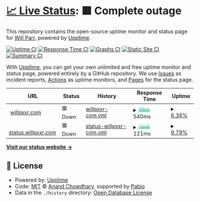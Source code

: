 # [📈 Live Status](https://status.willpxxr.com): <!--live status--> **🟥 Complete outage**

This repository contains the open-source uptime monitor and status page for [Will Parr](willpxxr.com), powered by [Upptime](https://github.com/upptime/upptime).

[![Uptime CI](https://github.com/willpxxr/status.willpxxr.com/workflows/Uptime%20CI/badge.svg)](https://github.com/willpxxr/status.willpxxr.com/actions?query=workflow%3A%22Uptime+CI%22)
[![Response Time CI](https://github.com/willpxxr/status.willpxxr.com/workflows/Response%20Time%20CI/badge.svg)](https://github.com/willpxxr/status.willpxxr.com/actions?query=workflow%3A%22Response+Time+CI%22)
[![Graphs CI](https://github.com/willpxxr/status.willpxxr.com/workflows/Graphs%20CI/badge.svg)](https://github.com/willpxxr/status.willpxxr.com/actions?query=workflow%3A%22Graphs+CI%22)
[![Static Site CI](https://github.com/willpxxr/status.willpxxr.com/workflows/Static%20Site%20CI/badge.svg)](https://github.com/willpxxr/status.willpxxr.com/actions?query=workflow%3A%22Static+Site+CI%22)
[![Summary CI](https://github.com/willpxxr/status.willpxxr.com/workflows/Summary%20CI/badge.svg)](https://github.com/willpxxr/status.willpxxr.com/actions?query=workflow%3A%22Summary+CI%22)

With [Upptime](https://upptime.js.org), you can get your own unlimited and free uptime monitor and status page, powered entirely by a GitHub repository. We use [Issues](https://github.com/willpxxr/status.willpxxr.com/issues) as incident reports, [Actions](https://github.com/willpxxr/status.willpxxr.com/actions) as uptime monitors, and [Pages](https://status.willpxxr.com) for the status page.

<!--start: status pages-->
<!-- This summary is generated by Upptime (https://github.com/upptime/upptime) -->
<!-- Do not edit this manually, your changes will be overwritten -->
<!-- prettier-ignore -->
| URL | Status | History | Response Time | Uptime |
| --- | ------ | ------- | ------------- | ------ |
| <img alt="" src="https://icons.duckduckgo.com/ip3/willpxxr.com.ico" height="13"> [willpxxr.com](https://willpxxr.com) | 🟥 Down | [willpxxr-com.yml](https://github.com/willpxxr/status.willpxxr.com/commits/HEAD/history/willpxxr-com.yml) | <details><summary><img alt="Response time graph" src="./graphs/willpxxr-com/response-time-week.png" height="20"> 540ms</summary><br><a href="https://status.willpxxr.com/history/willpxxr-com"><img alt="Response time 570" src="https://img.shields.io/endpoint?url=https%3A%2F%2Fraw.githubusercontent.com%2Fwillpxxr%2Fstatus.willpxxr.com%2FHEAD%2Fapi%2Fwillpxxr-com%2Fresponse-time.json"></a><br><a href="https://status.willpxxr.com/history/willpxxr-com"><img alt="24-hour response time 517" src="https://img.shields.io/endpoint?url=https%3A%2F%2Fraw.githubusercontent.com%2Fwillpxxr%2Fstatus.willpxxr.com%2FHEAD%2Fapi%2Fwillpxxr-com%2Fresponse-time-day.json"></a><br><a href="https://status.willpxxr.com/history/willpxxr-com"><img alt="7-day response time 540" src="https://img.shields.io/endpoint?url=https%3A%2F%2Fraw.githubusercontent.com%2Fwillpxxr%2Fstatus.willpxxr.com%2FHEAD%2Fapi%2Fwillpxxr-com%2Fresponse-time-week.json"></a><br><a href="https://status.willpxxr.com/history/willpxxr-com"><img alt="30-day response time 564" src="https://img.shields.io/endpoint?url=https%3A%2F%2Fraw.githubusercontent.com%2Fwillpxxr%2Fstatus.willpxxr.com%2FHEAD%2Fapi%2Fwillpxxr-com%2Fresponse-time-month.json"></a><br><a href="https://status.willpxxr.com/history/willpxxr-com"><img alt="1-year response time 570" src="https://img.shields.io/endpoint?url=https%3A%2F%2Fraw.githubusercontent.com%2Fwillpxxr%2Fstatus.willpxxr.com%2FHEAD%2Fapi%2Fwillpxxr-com%2Fresponse-time-year.json"></a></details> | <details><summary><a href="https://status.willpxxr.com/history/willpxxr-com">6.36%</a></summary><a href="https://status.willpxxr.com/history/willpxxr-com"><img alt="All-time uptime 72.53%" src="https://img.shields.io/endpoint?url=https%3A%2F%2Fraw.githubusercontent.com%2Fwillpxxr%2Fstatus.willpxxr.com%2FHEAD%2Fapi%2Fwillpxxr-com%2Fuptime.json"></a><br><a href="https://status.willpxxr.com/history/willpxxr-com"><img alt="24-hour uptime 10.74%" src="https://img.shields.io/endpoint?url=https%3A%2F%2Fraw.githubusercontent.com%2Fwillpxxr%2Fstatus.willpxxr.com%2FHEAD%2Fapi%2Fwillpxxr-com%2Fuptime-day.json"></a><br><a href="https://status.willpxxr.com/history/willpxxr-com"><img alt="7-day uptime 6.36%" src="https://img.shields.io/endpoint?url=https%3A%2F%2Fraw.githubusercontent.com%2Fwillpxxr%2Fstatus.willpxxr.com%2FHEAD%2Fapi%2Fwillpxxr-com%2Fuptime-week.json"></a><br><a href="https://status.willpxxr.com/history/willpxxr-com"><img alt="30-day uptime 25.40%" src="https://img.shields.io/endpoint?url=https%3A%2F%2Fraw.githubusercontent.com%2Fwillpxxr%2Fstatus.willpxxr.com%2FHEAD%2Fapi%2Fwillpxxr-com%2Fuptime-month.json"></a><br><a href="https://status.willpxxr.com/history/willpxxr-com"><img alt="1-year uptime 72.53%" src="https://img.shields.io/endpoint?url=https%3A%2F%2Fraw.githubusercontent.com%2Fwillpxxr%2Fstatus.willpxxr.com%2FHEAD%2Fapi%2Fwillpxxr-com%2Fuptime-year.json"></a></details>
| <img alt="" src="https://icons.duckduckgo.com/ip3/status.willpxxr.com.ico" height="13"> [status.willpxxr.com](https://status.willpxxr.com) | 🟥 Down | [status-willpxxr-com.yml](https://github.com/willpxxr/status.willpxxr.com/commits/HEAD/history/status-willpxxr-com.yml) | <details><summary><img alt="Response time graph" src="./graphs/status-willpxxr-com/response-time-week.png" height="20"> 121ms</summary><br><a href="https://status.willpxxr.com/history/status-willpxxr-com"><img alt="Response time 117" src="https://img.shields.io/endpoint?url=https%3A%2F%2Fraw.githubusercontent.com%2Fwillpxxr%2Fstatus.willpxxr.com%2FHEAD%2Fapi%2Fstatus-willpxxr-com%2Fresponse-time.json"></a><br><a href="https://status.willpxxr.com/history/status-willpxxr-com"><img alt="24-hour response time 116" src="https://img.shields.io/endpoint?url=https%3A%2F%2Fraw.githubusercontent.com%2Fwillpxxr%2Fstatus.willpxxr.com%2FHEAD%2Fapi%2Fstatus-willpxxr-com%2Fresponse-time-day.json"></a><br><a href="https://status.willpxxr.com/history/status-willpxxr-com"><img alt="7-day response time 121" src="https://img.shields.io/endpoint?url=https%3A%2F%2Fraw.githubusercontent.com%2Fwillpxxr%2Fstatus.willpxxr.com%2FHEAD%2Fapi%2Fstatus-willpxxr-com%2Fresponse-time-week.json"></a><br><a href="https://status.willpxxr.com/history/status-willpxxr-com"><img alt="30-day response time 120" src="https://img.shields.io/endpoint?url=https%3A%2F%2Fraw.githubusercontent.com%2Fwillpxxr%2Fstatus.willpxxr.com%2FHEAD%2Fapi%2Fstatus-willpxxr-com%2Fresponse-time-month.json"></a><br><a href="https://status.willpxxr.com/history/status-willpxxr-com"><img alt="1-year response time 117" src="https://img.shields.io/endpoint?url=https%3A%2F%2Fraw.githubusercontent.com%2Fwillpxxr%2Fstatus.willpxxr.com%2FHEAD%2Fapi%2Fstatus-willpxxr-com%2Fresponse-time-year.json"></a></details> | <details><summary><a href="https://status.willpxxr.com/history/status-willpxxr-com">9.79%</a></summary><a href="https://status.willpxxr.com/history/status-willpxxr-com"><img alt="All-time uptime 1.04%" src="https://img.shields.io/endpoint?url=https%3A%2F%2Fraw.githubusercontent.com%2Fwillpxxr%2Fstatus.willpxxr.com%2FHEAD%2Fapi%2Fstatus-willpxxr-com%2Fuptime.json"></a><br><a href="https://status.willpxxr.com/history/status-willpxxr-com"><img alt="24-hour uptime 17.69%" src="https://img.shields.io/endpoint?url=https%3A%2F%2Fraw.githubusercontent.com%2Fwillpxxr%2Fstatus.willpxxr.com%2FHEAD%2Fapi%2Fstatus-willpxxr-com%2Fuptime-day.json"></a><br><a href="https://status.willpxxr.com/history/status-willpxxr-com"><img alt="7-day uptime 9.79%" src="https://img.shields.io/endpoint?url=https%3A%2F%2Fraw.githubusercontent.com%2Fwillpxxr%2Fstatus.willpxxr.com%2FHEAD%2Fapi%2Fstatus-willpxxr-com%2Fuptime-week.json"></a><br><a href="https://status.willpxxr.com/history/status-willpxxr-com"><img alt="30-day uptime 0.91%" src="https://img.shields.io/endpoint?url=https%3A%2F%2Fraw.githubusercontent.com%2Fwillpxxr%2Fstatus.willpxxr.com%2FHEAD%2Fapi%2Fstatus-willpxxr-com%2Fuptime-month.json"></a><br><a href="https://status.willpxxr.com/history/status-willpxxr-com"><img alt="1-year uptime 1.04%" src="https://img.shields.io/endpoint?url=https%3A%2F%2Fraw.githubusercontent.com%2Fwillpxxr%2Fstatus.willpxxr.com%2FHEAD%2Fapi%2Fstatus-willpxxr-com%2Fuptime-year.json"></a></details>

<!--end: status pages-->

[**Visit our status website →**](https://status.willpxxr.com)

## 📄 License

- Powered by: [Upptime](https://github.com/upptime/upptime)
- Code: [MIT](./LICENSE) © [Anand Chowdhary](https://anandchowdhary.com), supported by [Pabio](https://pabio.com)
- Data in the `./history` directory: [Open Database License](https://opendatacommons.org/licenses/odbl/1-0/)
